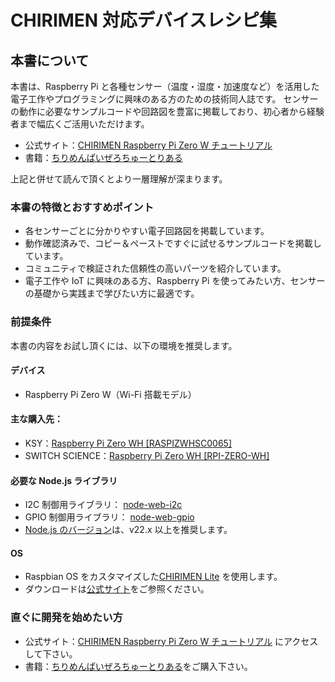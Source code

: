 # CHIRIMEN 対応デバイスレシピ集

## 本書について

本書は、Raspberry Pi と各種センサー（温度・湿度・加速度など）を活用した電子工作やプログラミングに興味のある方のための技術同人誌です。
センサーの動作に必要なサンプルコードや回路図を豊富に掲載しており、初心者から経験者まで幅広くご活用いただけます。

- 公式サイト：[CHIRIMEN Raspberry Pi Zero W チュートリアル](https://tutorial.chirimen.org/pizero/)
- 書籍：[ちりめんぱいぜろちゅーとりある](https://x.gd/OmMZJ)

上記と併せて読んで頂くとより一層理解が深まります。

### 本書の特徴とおすすめポイント

- 各センサーごとに分かりやすい電子回路図を掲載しています。
- 動作確認済みで、コピー＆ペーストですぐに試せるサンプルコードを掲載しています。
- コミュニティで検証された信頼性の高いパーツを紹介しています。
- 電子工作や IoT に興味のある方、Raspberry Pi を使ってみたい方、センサーの基礎から実践まで学びたい方に最適です。

### 前提条件

本書の内容をお試し頂くには、以下の環境を推奨します。

#### デバイス

- Raspberry Pi Zero W（Wi-Fi 搭載モデル）

#### 主な購入先：

- KSY：[Raspberry Pi Zero WH [RASPIZWHSC0065]](https://x.gd/HytS7)
- SWITCH SCIENCE：[Raspberry Pi Zero WH [RPI-ZERO-WH]](https://x.gd/KF2aF)

#### 必要な Node.js ライブラリ

- I2C 制御用ライブラリ： [node-web-i2c](https://www.npmjs.com/package/node-web-i2c)
- GPIO 制御用ライブラリ： [node-web-gpio](https://www.npmjs.com/package/node-web-gpio)
- [Node.js のバージョン](https://nodejs.org/ja/about/previous-releases)は、v22.x 以上を推奨します。

#### OS

- Raspbian OS をカスタマイズした[CHIRIMEN Lite](https://github.com/chirimen-oh/chirimen-lite) を使用します。
- ダウンロードは[公式サイト](https://github.com/chirimen-oh/chirimen-lite/releases)をご参照ください。

### 直ぐに開発を始めたい方

- 公式サイト：[CHIRIMEN Raspberry Pi Zero W チュートリアル](https://tutorial.chirimen.org/pizero/) にアクセスして下さい。
- 書籍：[ちりめんぱいぜろちゅーとりある](https://x.gd/OmMZJ)をご購入下さい。


<!-- 
- [CHIRIMEN Raspberry Pi Zero W チュートリアル](https://tutorial.chirimen.org/pizero/) にアクセスして下さい。
  - [物品準備、PC を WiFi に接続](https://tutorial.chirimen.org/pizero/chapter_2-1)
  - [ターミナル接続](https://tutorial.chirimen.org/pizero/chapter_2-2)
    - [接続先：Pi Zero Web Serial Console](https://chirimen.org/PiZeroWebSerialConsole/PiZeroWebSerialConsole.html)
  - [Pi Zero Web Serial Console の使い方](https://tutorial.chirimen.org/pizero/chapter_2-2-1)
  - [Wi-fi 設定](https://tutorial.chirimen.org/pizero/chapter_2-3) -->
